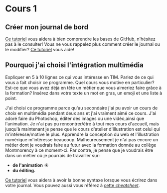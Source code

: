 # Cours 1
## Créer mon journal de bord
[Ce tutoriel](https://guides.github.com/activities/hello-world/) vous aidera à bien comprendre les bases de GitHub, n'hésitez pas à le consulter!
Vous ne vous rappelez plus comment créer le journal ou le modifier? [Ce tutoriel](https://youtu.be/lX3bpuLK_Sg) vous aide! 

## Pourquoi j'ai choisi l'intégration multimédia
Expliquer en 5 à 10 lignes ce qui vous intéresse en TIM. Parlez de ce qui vous a fait choisir ce programme. Quel cours vous motive en particulier? Est-ce que vous avez déjà en tête un métier que vous aimeriez faire grâce à la formation? Insérez dans votre texte un mot en gras, un emoji et une liste à point. 

J'ai choisi ce programme parce qu'au secondaire j'ai pu avoir un cours de choix en multimédia pendant deux ans et j'ai vraiment aimé ce cours. J'ai adoré faire du Photoshop, éditer des images ou une vidéo,ainsi que l'animation. Je n'ai pas pu rencontrer/être à tout mes cours d'accueil, mais jusqu'à maintenant je pense que le cours d'atelier d'illustration est celui qui m'intéresse/motive le plus. Apprendre la conception du web et l'illustration numérique  m'intéresse beaucoup. Malheureusement je n'ai pas encore un métier dont je voudrais faire au futur avec la formation donnée au collège Montmorency à ce moment-ci. Par contre, je pense que je voudrais être dans un métier où je pourrais de travailler sur:  
* __de l'animation__ ☀️
*  __du éditing.__


[Ce tutoriel](https://guides.github.com/features/mastering-markdown/) vous aidera à avoir la bonne syntaxe lorsque vous écrirez dans votre journal. Vous pouvez aussi vous référez à [cette *cheatsheet*](https://github.com/tchapi/markdown-cheatsheet/blob/master/README.md). 





